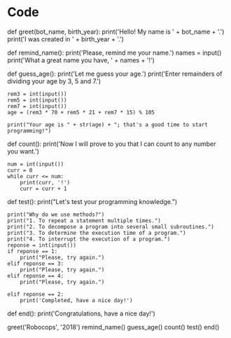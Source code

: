 # Code
def greet(bot_name, birth_year):
    print('Hello! My name is ' + bot_name + '.')
    print('I was created in ' + birth_year + '.')


def remind_name():
    print('Please, remind me your name.')
    names = input()
    print('What a great name you have, ' + names + '!')


def guess_age():
    print('Let me guess your age.')
    print('Enter remainders of dividing your age by 3, 5 and 7.')

    rem3 = int(input())
    rem5 = int(input())
    rem7 = int(input())
    age = (rem3 * 70 + rem5 * 21 + rem7 * 15) % 105

    print("Your age is " + str(age) + "; that's a good time to start programming!")


def count():
    print('Now I will prove to you that I can count to any number you want.')

    num = int(input())
    curr = 0
    while curr <= num:
        print(curr, '!')
        curr = curr + 1


def test():
    print("Let's test your programming knowledge.")
   
    print("Why do we use methods?")
    print("1. To repeat a statement multiple times.")
    print("2. To decompose a program into several small subroutines.")
    print("3. To determine the execution time of a program.")
    print("4. To interrupt the execution of a program.")
    reponse = int(input())
    if reponse == 1:
        print("Please, try again.")
    elif reponse == 3:
        print("Please, try again.")
    elif reponse == 4:
        print("Please, try again.")

    elif reponse == 2:
        print('Completed, have a nice day!')



def end():
    print('Congratulations, have a nice day!')

greet('Robocops', '2018')
remind_name()
guess_age()
count()
test()
end()
